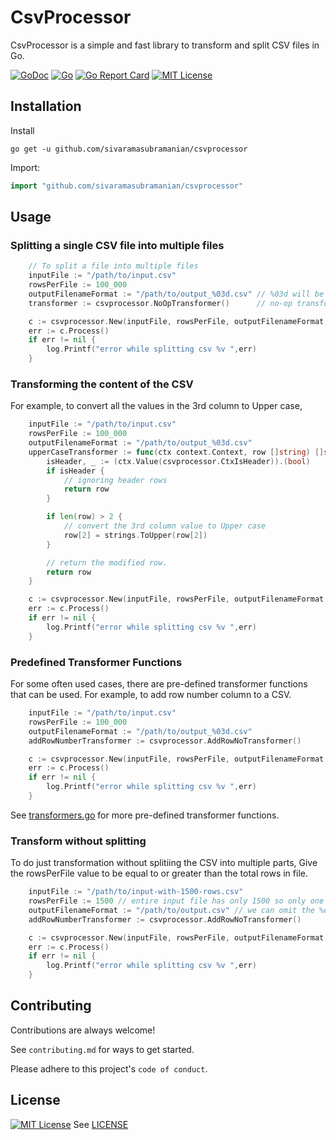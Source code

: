 
# CsvProcessor

CsvProcessor is a simple and fast library to transform and split CSV files in Go.

[![GoDoc](https://godoc.org/github.com/sivaramasubramanian/csvprocessor?status.svg)](https://godoc.org/github.com/sivaramasubramanian/csvprocessor)
[![Go](https://github.com/sivaramasubramanian/csvprocessor/actions/workflows/go.yml/badge.svg?branch=main)](https://github.com/sivaramasubramanian/csvprocessor/actions/workflows/go.yml)
[![Go Report Card](https://goreportcard.com/badge/github.com/sivaramasubramanian/csvprocessor)](https://goreportcard.com/report/github.com/sivaramasubramanian/csvprocessor)
[![MIT License](https://img.shields.io/badge/License-MIT-green.svg)](https://choosealicense.com/licenses/mit/)

## Installation
Install

```shell
go get -u github.com/sivaramasubramanian/csvprocessor
```

Import:

```go
import "github.com/sivaramasubramanian/csvprocessor"
```
## Usage

### Splitting a single CSV file into multiple files
```go
	// To split a file into multiple files
	inputFile := "/path/to/input.csv"
	rowsPerFile := 100_000
	outputFilenameFormat := "/path/to/output_%03d.csv" // %03d will be replaced by split id - 001, 002, etc.
	transformer := csvprocessor.NoOpTransformer()      // no-op transformer does not transform the rows

	c := csvprocessor.New(inputFile, rowsPerFile, outputFilenameFormat, transformer)
	err := c.Process()
	if err != nil {
		log.Printf("error while splitting csv %v ",err)
	}
```


### Transforming the content of the CSV
For example, to convert all the values in the 3rd column to Upper case,
```go
	inputFile := "/path/to/input.csv"
	rowsPerFile := 100_000
	outputFilenameFormat := "/path/to/output_%03d.csv" 
	upperCaseTransformer := func(ctx context.Context, row []string) []string {
		isHeader, _ := (ctx.Value(csvprocessor.CtxIsHeader)).(bool)
		if isHeader {
            // ignoring header rows
			return row
		}

		if len(row) > 2 {
            // convert the 3rd column value to Upper case
			row[2] = strings.ToUpper(row[2])
		}

        // return the modified row.
		return row
	}

	c := csvprocessor.New(inputFile, rowsPerFile, outputFilenameFormat, upperCaseTransformer)
	err := c.Process()
	if err != nil {
		log.Printf("error while splitting csv %v ",err)
	}
```

### Predefined Transformer Functions
For some often used cases, there are pre-defined transformer functions that can be used.
For example, to add row number column to a CSV.
```go
	inputFile := "/path/to/input.csv"
	rowsPerFile := 100_000
	outputFilenameFormat := "/path/to/output_%03d.csv" 
	addRowNumberTransformer := csvprocessor.AddRowNoTransformer()

	c := csvprocessor.New(inputFile, rowsPerFile, outputFilenameFormat, addRowNumberTransformer)
	err := c.Process()
	if err != nil {
		log.Printf("error while splitting csv %v ",err)
	}
```
See [transformers.go](./transformers.go) for more pre-defined transformer functions.

### Transform without splitting
To do just transformation without splitiing the CSV into multiple parts,
Give the rowsPerFile value to be equal to or greater than the total rows in file.
```go
	inputFile := "/path/to/input-with-1500-rows.csv"
	rowsPerFile := 1500 // entire input file has only 1500 so only one output file will be generated
	outputFilenameFormat := "/path/to/output.csv" // we can omit the %d format as there will be only one output file
	addRowNumberTransformer := csvprocessor.AddRowNoTransformer()

	c := csvprocessor.New(inputFile, rowsPerFile, outputFilenameFormat, addRowNumberTransformer)
	err := c.Process()
	if err != nil {
		log.Printf("error while splitting csv %v ",err)
	}
```

## Contributing

Contributions are always welcome!

See `contributing.md` for ways to get started.

Please adhere to this project's `code of conduct`.


## License

[![MIT License](https://img.shields.io/badge/License-MIT-green.svg)](https://choosealicense.com/licenses/mit/) See [LICENSE](./LICENSE)
